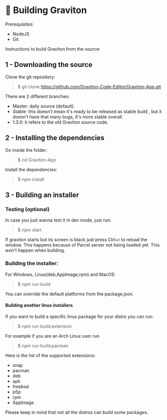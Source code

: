 # 🦾 Building Graviton

Prerequisites:
- NodeJS 
- Git

Instructions to build Graviton from the source:

## 1 - Downloading the source

Clone the git repository:
> $ git clone https://github.com/Graviton-Code-Editor/Graviton-App.git

There are 2 different branches:
* Master: daily source (default).
* Stable: this doesn't mean it's ready to be released as stable build , but it doesn't have that many bugs, it's more stable overall.
* 1.3.0: it refers to the old Graviton source code.

## 2 - Installing the dependencies

Go inside the folder:
> $ cd Graviton-App

Install the dependencies:
> $ npm install

## 3 - Building an installer 

### Testing (optional)

In case you just wanna test it in dev mode, just run:
> $ npm start

If graviton starts but its screen is black just press Ctrl+r to reload the window. This happens because of Parcel server not being loaded yet. 
This won't happen when building.

### Building the installer:

For Windows, Linux(deb,AppImage,rpm) and MacOS:
> $ npm run build 

You can override the default platforms from the package.json.

#### Building another linux installers

If you want to build a specific linux package for your distro you can run: 
> $ npm run build:extension

For example if you are an Arch Linux user run
 > $ npm run build:pacman

 Here is the list of the supported extensions:
 * snap
 * pacman
 * deb
 * apk
 * freebsd 
 * p5p 
 * rpm
 * AppImage

Please keep in mind that not all the distros can build some packages.
